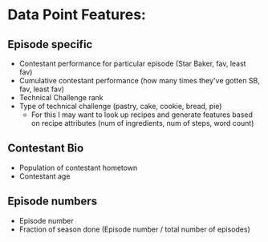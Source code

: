 # Data Point Features:

## Episode specific
 - Contestant performance for particular episode (Star Baker, fav, least fav)
 - Cumulative contestant performance (how many times they've gotten SB, fav, least fav)
 - Technical Challenge rank
 - Type of technical challenge (pastry, cake, cookie, bread, pie)
   - For this I may want to look up recipes and generate features based on recipe attributes (num of ingredients, num of steps, word count)

## Contestant Bio
 - Population of contestant hometown
 - Contestant age

## Episode numbers
 - Episode number
 - Fraction of season done (Episode number / total number of episodes)